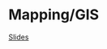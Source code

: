 # Mapping/GIS

[Slides](https://docs.google.com/presentation/d/1i_u4Dgjr5mSyoB8_ZkYPrKlLJX3zMBRFlXbbpx1nW8U/edit?slide=id.g37661b609ec_0_337#slide=id.g37661b609ec_0_337)
